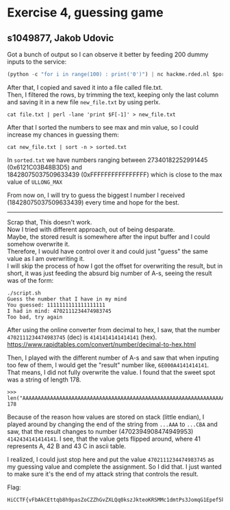 # Exercise 4, guessing game
## s1049877, Jakob Udovic

Got a bunch of output so I can observe it better by feeding 200 dummy inputs to the service:  
```py
(python -c "for i in range(100) : print('0')") | nc hackme.rded.nl $port | grep had 
```  
After that, I copied and saved it into a file called file.txt.  
Then, I filtered the rows, by trimming the text, keeping only the last column and saving it in a new file `new_file.txt` by using perlx.  

```
cat file.txt | perl -lane 'print $F[-1]' > new_file.txt 
```

After that I sorted the numbers to see max and min value, so I could increase my chances in guessing them:  
```
cat new_file.txt | sort -n > sorted.txt 
```

In `sorted.txt` we have numbers ranging between 27340182252991445 (0x6121C03B48B3D5)
and  
18428075037509633439 (0xFFFFFFFFFFFFFFFF)
which is close to the max value of `ULLONG_MAX`

From now on, I will try to guess the biggest I number I received (18428075037509633439) every time and hope for the best.

--- 

Scrap that, This doesn't work.  
Now I tried with different approach, out of being desparate.  
Maybe, the stored result is somewhere after the input buffer and I could somehow overwrite it.  
Therefore, I would have control over it and could just "guess" the same value as I am overwriting it.  
I will skip the process of how I got the offset for overwriting the result, but in short, it was just feeding the absurd big number of A-s, seeing the result was of the form:   

```
./script.sh 
Guess the number that I have in my mind
You guessed: 1111111111111111111
I had in mind: 4702111234474983745
Too bad, try again
```

After using the online converter from decimal to hex, I saw, that the number `4702111234474983745` (dec) is `4141414141414141` (hex).  
https://www.rapidtables.com/convert/number/decimal-to-hex.html  

Then, I played with the different number of A-s and saw that when inputing too few of them, I would get the "result" number like, `6E000A4141414141`. That means, I did not fully overwrite the value. I found that the sweet spot was a string of length 178.  
```
>>> len("AAAAAAAAAAAAAAAAAAAAAAAAAAAAAAAAAAAAAAAAAAAAAAAAAAAAAAAAAAAAAAAAAAAAAAAAAAAAAAAAAAAAAAAAAAAAAAAAAAAAAAAAAAAAAAAAAAAAAAAAAAAAAAAAAAAAAAAAAAAAAAAAAAAAAAAAAAAAAAAAAAAAAAAAAAAAAAAAAA")
178
```  

Because of the reason how values are stored on stack (little endian), I played around by changing the end of the string from `...AAA` to `...CBA` and saw, that the result changes to number (4702394908474949953) `4142434141414141`. I see, that the value gets flipped around, where 41 represents A, 42 B and 43 C in ascii table.  

I realized, I could just stop here and put the value `4702111234474983745` as my guessing value and complete the assignment. So I did that. I just wanted to make sure it's the end of my attack string that controls the result.   

Flag:
```
HiCCTF{vFbAkCEttqb8h9pasZoCZZhGvZXLQq0kszJkteoKRSMMc1dmtPs3JomqG1Epef5k}
```